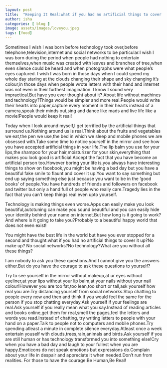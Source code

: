 ```yaml
---
layout: post
title:  "Keeping It Real:what if you had no artificial things to cover it up?"
author: isha
categories: [ blog ]
image: assets/images/loveyou.jpeg
tags: [food]
---
```


Sometimes I wish I was born before technology took over,before telephone,television,internet and social networks to be particular.I wish I was born during the period when people had nothing to entertain themselves,when music was created with leaves and branches of tree,when even silence could be heard and when photographs were what people’s eyes captured. I wish I was born in those days when I could spend my whole day staring at the clouds changing their shape and sky changing it’s colour,in those days when people wrote letters with their hand and internet was not even in their furthest imagination. I know I sound very impractical.But have you ever thought about it? About life without machines and technology?Things would  be simpler and more real.People would write their hearts into paper,capture every moment in their hearts instead of a camera,speak their minds out,sing and dance like mads and live life like a movie!People would keep it real!

Today when I look around myself,I get terrified by the artificial things that surround us.Nothing around us is real.Think about the fruits and vegetables we eat,the pen we use,the bed in which we sleep and mobile phones we are obsessed with.Take some time to notice yourself in the mirror and see how you have accepted artificial things in your life.The lip balm you use for your lips,the shampoo for your hair,moisturizer for your skin,everything that makes you look good is artificial.Accept the fact that you have become an artificial person too.However boring your life is,you always have interesting things to show on facebook,you might be having a bad day but you have a beautiful fake smile to flaunt and cover it up.You want to say something but end up saying something else just because you want to be in the ‘good books’ of people.You have hundreds of friends and followers on facebook and twitter but only a hand full of people who really care.Tragedy lies in the fact that you can’t keep things real even upto yourself.

Technology is making things even worse.Apps can easily make you look beautiful,autotuning can make you sound beautiful and you can easily hide your identity behind your name on internet.But how long is it going to work?And where is it going to take you?Probably to a beautiful happy world that does not even exist!

You might have the best life in the world but have you ever stopped for a second and thought:what if you had no artificial things to cover it up?No make up? No social networks?No technology?What are you without all these things?

I am nobody to ask you these questions.And I cannot give you the answers either.But do you have the courage to ask these questions to yourself?

Try to see yourself in the mirror without makeup,at ur eyes without eyeliner,at your lips without your lip balm,at your nails without your nail colour!However you are too fat,too lean,too short or tall,ask yourself how real you are.Try distancing yourself from social networks.Stop chatting to people every now and then and think if you would feel the same for the person if you stop chatting everyday.Ask yourself if your feelings are real.Ask yourself if you really mean what you say.Instead of reading articles and books online,get them for real,smell the pages,feel the letters and words you read.Instead of chatting, try writing letters to people with your hand on a paper.Talk to people not to computers and mobile phones.Try spending atleast a minute in complete silence everyday.Atleast once a week entertain youself with clouds,trees,rain,animals and birds.Ask yourself if you are still human or has technology transformed you into something else!Cry when you have a bad day and laugh to your fullest  when you are happy.Emoticons do not speak emotions but expressions do.Complain about your life in despair and appreciate it when needed.Don’t run from realities.
For those to have the courage:Be Human,Be Real!